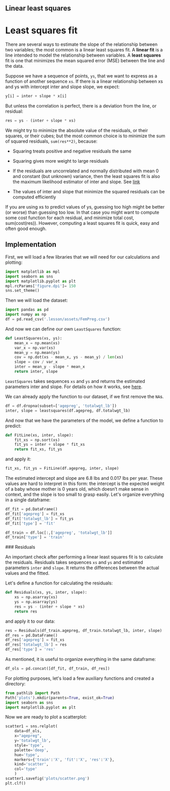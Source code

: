 ## Linear least squares

# Least squares fit

There are several ways to estimate the slope of the relationship between two variables; the most common is a linear least squares fit. A __linear fit__ is a line intended to model the relationship between variables. A __least squares__ fit is one that minimizes the mean squared error (MSE) between the line and the data.

Suppose we have a sequence of points, `ys`, that we want to express as a function of another sequence `xs`. If there is a linear relationship between xs and ys with intercept inter and slope slope, we expect:

```python
y[i] = inter + slope * x[i]
```

But unless the correlation is perfect, there is a deviation from the line, or residual:

```python
res = ys - (inter + slope * xs)
```

We might try to minimize the absolute value of the residuals, or their squares, or their cubes; but the most common choice is to minimize the sum of squared residuals, `sum(res**2)`, because:

* Squaring treats positive and negative residuals the same

* Squaring gives more weight to large residuals

* If the residuals are uncorrelated and normally distributed with mean 0 and constant (but unknown) variance, then the least squares fit is also the maximum likelihood estimator of inter and slope. See [link](https://en.wikipedia.org/wiki/Linear_regression)

* The values of inter and slope that minimize the squared residuals can be computed efficiently

If you are using xs to predict values of ys, guessing too high might be better (or worse) than guessing too low. In that case you might want to compute some cost function for each residual, and minimize total cost, sum(cost(res)). However, computing a least squares fit is quick, easy and often good enough.

## Implementation

First, we will load a few libraries that we will need for our calculations and plotting:

```python
import matplotlib as mpl
import seaborn as sns
import matplotlib.pyplot as plt
mpl.rcParams['figure.dpi']= 150
sns.set_theme()
```

Then we will load the dataset:

```python
import pandas as pd
import numpy as np
df = pd.read_csv('.lesson/assets/FemPreg.csv')
```

And now we can define our own `LeastSquares` function:

```python
def LeastSquares(xs, ys):
    mean_x = np.mean(xs)
    var_x = np.var(xs)
    mean_y = np.mean(ys)
    cov = np.dot(xs - mean_x, ys - mean_y) / len(xs)
    slope = cov / var_x
    inter = mean_y - slope * mean_x
    return inter, slope
```

`LeastSquares` takes sequences `xs` and `ys` and returns the estimated parameters inter and slope. For details on how it works, see [here](http://wikipedia.org/wiki/Numerical_methods_for_linear_least_squares).

We can already apply the function to our dataset, if we first remove the `NA`s.

```python
df = df.dropna(subset=['agepreg', 'totalwgt_lb'])
inter, slope = leastsquares(df.agepreg, df.totalwgt_lb)
```

And now that we have the parameters of the model, we define a function to predict:

```python
def FitLine(xs, inter, slope):
    fit_xs = np.sort(xs)
    fit_ys = inter + slope * fit_xs
    return fit_xs, fit_ys
```

and apply it:

```python
fit_xs, fit_ys = FitLine(df.agepreg, inter, slope)
```

The estimated intercept and slope are 6.8 lbs and 0.017 lbs per year. These values are hard to interpret in this form: the intercept is the expected weight of a baby whose mother is 0 years old, which doesn’t make sense in context, and the slope is too small to grasp easily. Let's organize everything in a single dataframe:

```python
df_fit = pd.DataFrame()
df_fit['agepreg'] = fit_xs
df_fit['totalwgt_lb'] = fit_ys
df_fit['type'] = 'fit'

df_train = df.loc[:,['agepreg', 'totalwgt_lb']]
df_train['type'] = 'train'
```

### Residuals

An important check after performing a linear least squares fit is to calculate the residuals. Residuals takes sequences `xs` and `ys` and estimated parameters `inter` and `slope`. It returns the differences between the actual values and the fitted. 

Let's define a function for calculating the residuals:

```python
def Residuals(xs, ys, inter, slope):
    xs = np.asarray(xs)
    ys = np.asarray(ys)
    res = ys - (inter + slope * xs)
    return res
```

and apply it to our data:

```python
res = Residuals(df_train.agepreg, df_train.totalwgt_lb, inter, slope)
df_res = pd.DataFrame()
df_res['agepreg'] = fit_xs
df_res['totalwgt_lb'] = res
df_res['type'] = 'res'
```

As mentioned, it is useful to organize everything in the same dataframe:

```python
df_ols = pd.concat([df_fit, df_train, df_res])
```

For plotting purposes, let's load a few auxiliary functions and created a directory:

```python
from pathlib import Path
Path('plots').mkdir(parents=True, exist_ok=True)
import seaborn as sns
import matplotlib.pyplot as plt
```

Now we are ready to plot a scatterplot:

```python
scatter1 = sns.relplot(
    data=df_ols,
    x="agepreg",
    y='totalwgt_lb',
    style='type',
    palette='deep',
    hue='type',
    markers={'train':'X', 'fit':'X', 'res':'X'},
    kind='scatter',
    col='type'
    )
scatter1.savefig('plots/scatter.png')
plt.clf()
```